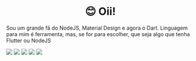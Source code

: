 <h1 style=" text-align: center ">😊 Oii! </h1>

Sou um grande fã do NodeJS, Material Design e agora o Dart. Linguagem para mim é ferramenta, mas, se for para escolher, que seja algo que tenha Flutter ou NodeJS

<div class=''>
      <img src="https://img.shields.io/badge/Vue.js-35495E?style=for-the-badge&amp;logo=vue.js&amp;logoColor=4FC08D"/>
      <img src="https://img.shields.io/badge/Flutter-02569B?style=for-the-badge&amp;logo=flutter&amp;logoColor=white"/>
      <img src="https://img.shields.io/badge/Node.js-43853D?style=for-the-badge&amp;logo=node.js&amp;logoColor=white"/>
      <img src="https://img.shields.io/badge/MongoDB-4EA94B?style=for-the-badge&amp;logo=mongodb&amp;logoColor=white"/>
      <img src="https://img.shields.io/badge/Visual_Studio_Code-0078D4?style=for-the-badge&amp;logo=visual%20studio%20code&amp;logoColor=white"/>

</div>

